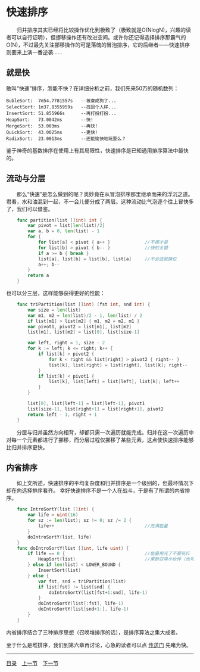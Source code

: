 # 快速排序
　　归并排序其实已经将比较操作优化到极致了（极致就是O(NlogN)，兴趣的读者可以自行证明），但挪移操作还有改进空间。或许你还记得选择排序那霸气的O(N)，不过最先关注挪移操作的可是落魄的冒泡排序，它的后继者——快速排序则要来上演一番逆袭……

## 就是快
敢叫“快速”排序，怎能不快？在详细分析之前，我们先来50万的随机数列：

	BubleSort:	7m54.7781557s	--被虐成狗了...
	SelectSort:	1m37.8355959s	--找回个人样...
	InsertSort:	51.855966s		--再打扮打扮...
	HeapSort:	73.0042ms		--快!
	MergeSort:	53.003ms		--再快!
	QuickSort:	43.0025ms		--更快!
	RadixSort:	23.0013ms		--还能愉快地玩耍么？

鉴于神奇的基数排序在使用上有其局限性，快速排序是已知通用排序算法中最快的。

## 流动与分层
　　那么“快速”是怎么做到的呢？奥妙竟在从冒泡排序那里继承而来的浮沉之道。君看，水和油混到一起，不一会儿便分成了两层。这种流动比气泡逐个往上冒快多了，我们可以借鉴。
```go
	func partition(list []int) int {
		var pivot = list[len(list)/2]
		var a, b = 0, len(list) - 1
		for {
			for list[a] < pivot { a++ }				//不挪才是
			for list[b] > pivot { b-- }				//快的关键
			if a >= b { break }
			list[a], list[b] = list[b], list[a]		//不合适就换位
			a++; b--
		}
		return a
	}
```
也可以分三层，这样能够获得更好的性能：
```go
	func triPartition(list []int) (fst int, snd int) {
		var size = len(list)
		var m1, m2 = len(list)/2 - 1, len(list) / 2
		if list[m1] > list[m2] { m1, m2 = m2, m1 }
		var pivot1, pivot2 = list[m1], list[m2]
		list[m1], list[m2] = list[0], list[size-1]

		var left, right = 1, size - 2
		for k := left; k <= right; k++ {
			if list[k] > pivot2 {
				for k < right && list[right] > pivot2 { right-- }
				list[k], list[right] = list[right], list[k]; right--
			}
			if list[k] < pivot1 {
				list[k], list[left] = list[left], list[k]; left++
			}
		}

		list[0], list[left-1] = list[left-1], pivot1
		list[size-1], list[right+1] = list[right+1], pivot2
		return left - 1, right + 1
	}
```
　　分层与归并虽然方向相背，却都只需一次遍历就能完成。归并在这一次遍历中对每一个元素都进行了挪移，而分层过程仅挪移了某些元素，这点使快速排序能够比归并排序更快。


## 内省排序
　　如上文所述，快速排序的平均复杂度和归并排序是一个级别的，但最坏情况下却在向选择排序看齐。  幸好快速排序不是一个人在战斗，于是有了所谓的内省排序。
```go
	func IntroSortY(list []int) {
		var life = uint(16)
		for sz := len(list); sz != 0; sz /= 2 {
			life++									//充满能量
		}
		doIntroSortY(list, life)
	}
	func doIntroSortY(list []int, life uint) {
		if life == 0 {								//能量用光了不要死扛
			HeapSort(list)							//果断召唤小伙伴（也可以召唤MergeSort）
		} else if len(list) < LOWER_BOUND {
			InsertSort(list)
		} else {
			var fst, snd = triPartition(list)
			if list[fst] != list[snd] {
				doIntroSortY(list[fst+1:snd], life-1)
			}
			doIntroSortY(list[:fst], life-1)
			doIntroSortY(list[snd+1:], life-1)
		}
	}
```
内省排序结合了三种排序思想（召唤堆排序的话），是排序算法之集大成者。  

至于什么是堆排序，我们到第六章再讨论，心急的读者可以点 [传送门](06-A.md) 先睹为快。

---
[目录](../index.md)　[上一节](01-B.md)　[下一节](01-D.md)

